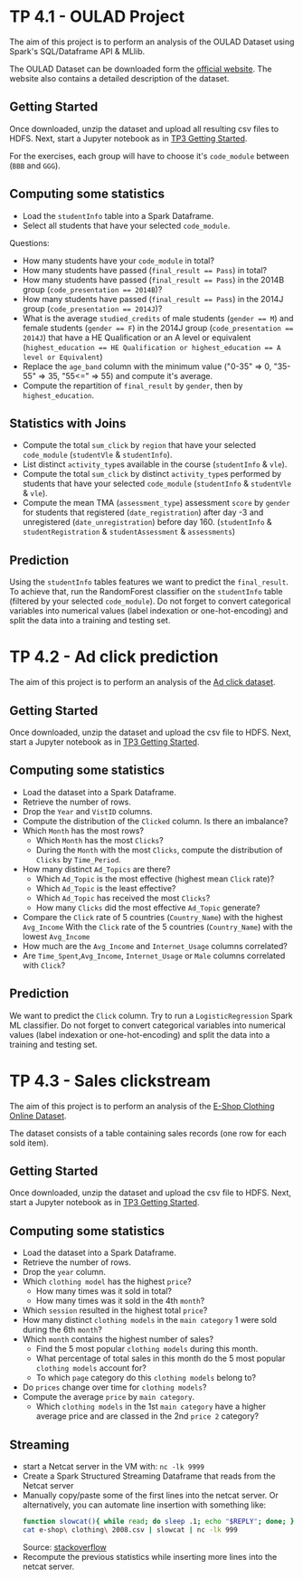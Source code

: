 # TP 4.1 - OULAD Project

The aim of this project is to perform an analysis of the OULAD Dataset using Spark's
SQL/Dataframe API & MLlib.

The OULAD Dataset can be downloaded form the [official website](https://analyse.kmi.open.ac.uk/open_dataset).
The website also contains a detailed description of the dataset.

## Getting Started

Once downloaded, unzip the dataset and upload all resulting csv files to HDFS.
Next, start a Jupyter notebook as in [TP3 Getting Started](../3/README.md#getting-started).


For the exercises, each group will have to choose it's `code_module` between (`BBB` and `GGG`).


## Computing some statistics

- Load the `studentInfo` table into a Spark Dataframe.
- Select all students that have your selected `code_module`.

Questions:

- How many students have your `code_module` in total?
- How many students have passed (`final_result == Pass`) in total?
- How many students have passed (`final_result == Pass`) in the 2014B group (`code_presentation == 2014B`)?
- How many students have passed (`final_result == Pass`) in the 2014J group (`code_presentation == 2014J`)?
- What is the average `studied_credits` of male students (`gender == M`) and female students (`gender == F`) in the 2014J group
(`code_presentation == 2014J`) that have a HE Qualification or an A level or equivalent (`highest_education == HE Qualification or highest_education == A level or Equivalent`)
- Replace the `age_band` column with the minimum value ("0-35" => 0, "35-55" => 35, "55<=" => 55) and compute it's average.
- Compute the repartition of `final_result` by `gender`, then by `highest_education`.


## Statistics with Joins

- Compute the total `sum_click` by `region` that have your selected `code_module` (`studentVle` & `studentInfo`).
- List distinct `activity_type`s available in the course (`studentInfo` & `vle`).
- Compute the total `sum_click` by distinct `activity_type`s performed by students that have 
  your selected `code_module` (`studentInfo` & `studentVle` & `vle`).
- Compute the mean TMA (`assessment_type`) assessment `score` by `gender` for students
  that registered (`date_registration`) after day -3 and unregistered (`date_unregistration`)
  before day 160. (`studentInfo` & `studentRegistration` & `studentAssessment` & `assessments`)


## Prediction

Using the `studentInfo` tables features we want to predict the `final_result`.
To achieve that, run the RandomForest classifier on the `studentInfo` table (filtered by your selected `code_module`).
Do not forget to convert categorical variables into numerical values (label indexation or one-hot-encoding) and split the data into a training and testing set.

# TP 4.2 - Ad click prediction

The aim of this project is to perform an analysis of the
[Ad click dataset](https://www.kaggle.com/datasets/ruchikajain/add-data).

## Getting Started

Once downloaded, unzip the dataset and upload the csv file to HDFS.
Next, start a Jupyter notebook as in
[TP3 Getting Started](https://github.com/SergioSim/debian-hadoop/blob/master/tp/3/README.md#getting-started).

## Computing some statistics

- Load the dataset into a Spark Dataframe.
- Retrieve the number of rows.
- Drop the `Year` and `VistID` columns.
- Compute the distribution of the `Clicked` column. Is there an imbalance?
- Which `Month` has the most rows?
    - Which `Month` has the most `Clicks`?
    - During the `Month` with the most `Clicks`, compute the distribution of `Clicks` by
      `Time_Period`.
- How many distinct `Ad_Topics` are there?
    - Which `Ad_Topic` is the most effective (highest mean `Click` rate)?
    - Which `Ad_Topic` is the least effective?
    - Which `Ad_Topic` has received the most `Clicks`?
    - How many `Clicks` did the most effective `Ad_Topic` generate?
- Compare the `Click` rate of 5 countries (`Country_Name`) with the highest `Avg_Income`
  With the `Click` rate of the 5 countries (`Country_Name`) with the lowest `Avg_Income`
- How much are the `Avg_Income` and `Internet_Usage` columns correlated?
- Are `Time_Spent`,`Avg_Income`, `Internet_Usage` or `Male` columns correlated with `Click`?


## Prediction

We want to predict the `Click` column.
Try to run a `LogisticRegression` Spark ML classifier.
Do not forget to convert categorical variables into numerical values
(label indexation or one-hot-encoding) and split the data into a training and testing set.


# TP 4.3 - Sales clickstream

The aim of this project is to perform an analysis of the
[E-Shop Clothing Online Dataset](https://www.kaggle.com/datasets/heninursafitri/clothi).

The dataset consists of a table containing sales records (one row for each sold item).

## Getting Started

Once downloaded, unzip the dataset and upload the csv file to HDFS.
Next, start a Jupyter notebook as in
[TP3 Getting Started](https://github.com/SergioSim/debian-hadoop/blob/master/tp/3/README.md#getting-started).

## Computing some statistics

- Load the dataset into a Spark Dataframe.
- Retrieve the number of rows.
- Drop the `year` column.
- Which `clothing model` has the highest `price`?
    - How many times was it sold in total?
    - How many times was it sold in the 4th `month`?
- Which `session` resulted in the highest total `price`?
- How many distinct `clothing models` in the `main category` 1 were sold during the 6th `month`?
- Which `month` contains the highest number of sales?
    - Find the 5 most popular `clothing models` during this month.
    - What percentage of total sales in this month do the 5 most popular `clothing models` account for?
    - To which `page` category do this `clothing models` belong to?
- Do `prices` change over time for `clothing models`?
- Compute the average `price` by `main category`.
    - Which `clothing models` in the 1st `main category` have a higher average price and are classed in the 2nd `price 2` category?

## Streaming

- start a Netcat server in the VM with:
  `nc -lk 9999`
- Create a Spark Structured Streaming Dataframe that reads from the Netcat server
- Manually copy/paste some of the first lines into the netcat server.
  Or alternatively, you can automate line insertion with something like:
  ```bash
  function slowcat(){ while read; do sleep .1; echo "$REPLY"; done; }
  cat e-shop\ clothing\ 2008.csv | slowcat | nc -lk 999
  ```
  Source: [stackoverflow](https://stackoverflow.com/a/46968824)
- Recompute the previous statistics while inserting more lines into the netcat server.
